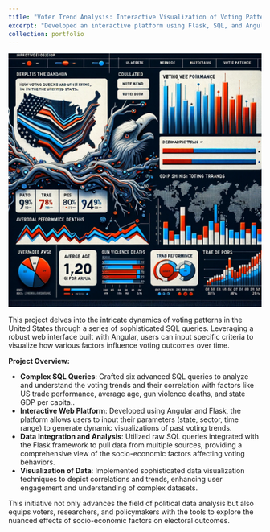 ```yaml
---
title: "Voter Trend Analysis: Interactive Visualization of Voting Patterns in the USA"
excerpt: "Developed an interactive platform using Flask, SQL, and Angular to present complex SQL trend queries analyzing voting behaviors across the United States. Visitors can interact with visualizations that correlate voting patterns with economic indicators such as trade performance, average age, gun voilence, and GDP per capita.<br/><img src='/images/voting_trend_analysis.webp' width='600'>"
collection: portfolio
---
```


![Voting Trend Analysis](/images/voting_trend_analysis.webp)

This project delves into the intricate dynamics of voting patterns in the United States through a series of sophisticated SQL queries. Leveraging a robust web interface built with Angular, users can input specific criteria to visualize how various factors influence voting outcomes over time.

**Project Overview:**
-    **Complex SQL Queries**: Crafted six advanced SQL queries to analyze and understand the voting trends and their correlation with factors like US trade performance, average age, gun violence deaths, and state GDP per capita..
-    **Interactive Web Platform**: Developed using Angular and Flask, the platform allows users to input their parameters (state, sector, time range) to generate dynamic visualizations of past voting trends.
-    **Data Integration and Analysis**: Utilized raw SQL queries integrated with the Flask framework to pull data from multiple sources, providing a comprehensive view of the socio-economic factors affecting voting behaviors.
-    **Visualization of Data**: Implemented sophisticated data visualization techniques to depict correlations and trends, enhancing user engagement and understanding of complex datasets.

This initiative not only advances the field of political data analysis but also equips voters, researchers, and policymakers with the tools to explore the nuanced effects of socio-economic factors on electoral outcomes.
